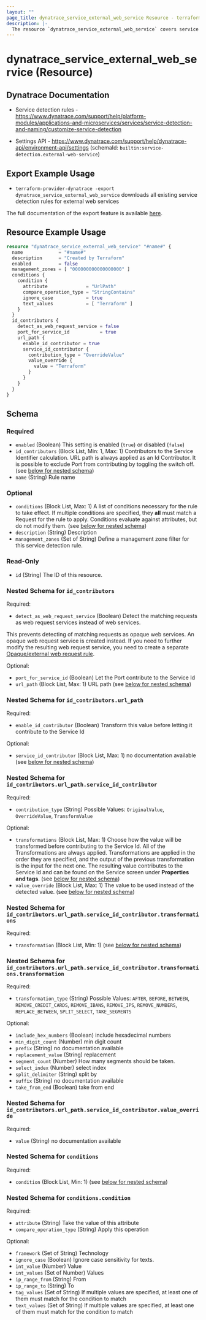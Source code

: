 ```yaml
---
layout: ""
page_title: dynatrace_service_external_web_service Resource - terraform-provider-dynatrace"
description: |-
  The resource `dynatrace_service_external_web_service` covers service detection rules for external web services
---
```


# dynatrace_service_external_web_service (Resource)

## Dynatrace Documentation

- Service detection rules - https://www.dynatrace.com/support/help/platform-modules/applications-and-microservices/services/service-detection-and-naming/customize-service-detection

- Settings API - https://www.dynatrace.com/support/help/dynatrace-api/environment-api/settings (schemaId: `builtin:service-detection.external-web-service`)

## Export Example Usage

- `terraform-provider-dynatrace -export dynatrace_service_external_web_service` downloads all existing service detection rules for external web services

The full documentation of the export feature is available [here](https://registry.terraform.io/providers/dynatrace-oss/dynatrace/latest/docs/guides/export-v2).

## Resource Example Usage

```terraform
resource "dynatrace_service_external_web_service" "#name#" {
  name             = "#name#"
  description      = "Created by Terraform"
  enabled          = false
  management_zones = [ "000000000000000000" ]
  conditions {
    condition {
      attribute              = "UrlPath"
      compare_operation_type = "StringContains"
      ignore_case            = true
      text_values            = [ "Terraform" ]
    }
  }
  id_contributors {
    detect_as_web_request_service = false
    port_for_service_id           = true
    url_path {
      enable_id_contributor = true
      service_id_contributor {
        contribution_type = "OverrideValue"
        value_override {
          value = "Terraform"
        }
      }
    }
  }
}
```

<!-- schema generated by tfplugindocs -->
## Schema

### Required

- `enabled` (Boolean) This setting is enabled (`true`) or disabled (`false`)
- `id_contributors` (Block List, Min: 1, Max: 1) Contributors to the Service Identifier calculation. URL path is always applied as an Id Contributor. It is possible to exclude Port from contributing by toggling the switch off. (see [below for nested schema](#nestedblock--id_contributors))
- `name` (String) Rule name

### Optional

- `conditions` (Block List, Max: 1) A list of conditions necessary for the rule to take effect. If multiple conditions are specified, they **all** must match a Request for the rule to apply. Conditions evaluate against attributes, but do not modify them. (see [below for nested schema](#nestedblock--conditions))
- `description` (String) Description
- `management_zones` (Set of String) Define a management zone filter for this service detection rule.

### Read-Only

- `id` (String) The ID of this resource.

<a id="nestedblock--id_contributors"></a>
### Nested Schema for `id_contributors`

Required:

- `detect_as_web_request_service` (Boolean) Detect the matching requests as web request services instead of web services.

This prevents detecting of matching requests as opaque web services. An opaque web request service is created instead. If you need to further modify the resulting web request service, you need to create a separate [Opaque/external web request rule](builtin:service-detection.full-web-request).

Optional:

- `port_for_service_id` (Boolean) Let the Port contribute to the Service Id
- `url_path` (Block List, Max: 1) URL path (see [below for nested schema](#nestedblock--id_contributors--url_path))

<a id="nestedblock--id_contributors--url_path"></a>
### Nested Schema for `id_contributors.url_path`

Required:

- `enable_id_contributor` (Boolean) Transform this value before letting it contribute to the Service Id

Optional:

- `service_id_contributor` (Block List, Max: 1) no documentation available (see [below for nested schema](#nestedblock--id_contributors--url_path--service_id_contributor))

<a id="nestedblock--id_contributors--url_path--service_id_contributor"></a>
### Nested Schema for `id_contributors.url_path.service_id_contributor`

Required:

- `contribution_type` (String) Possible Values: `OriginalValue`, `OverrideValue`, `TransformValue`

Optional:

- `transformations` (Block List, Max: 1) Choose how the value will be transformed before contributing to the Service Id. All of the Transformations are always applied. Transformations are applied in the order they are specified, and the output of the previous transformation is the input for the next one. The resulting value contributes to the Service Id and can be found on the Service screen under **Properties and tags**. (see [below for nested schema](#nestedblock--id_contributors--url_path--service_id_contributor--transformations))
- `value_override` (Block List, Max: 1) The value to be used instead of the detected value. (see [below for nested schema](#nestedblock--id_contributors--url_path--service_id_contributor--value_override))

<a id="nestedblock--id_contributors--url_path--service_id_contributor--transformations"></a>
### Nested Schema for `id_contributors.url_path.service_id_contributor.transformations`

Required:

- `transformation` (Block List, Min: 1) (see [below for nested schema](#nestedblock--id_contributors--url_path--service_id_contributor--transformations--transformation))

<a id="nestedblock--id_contributors--url_path--service_id_contributor--transformations--transformation"></a>
### Nested Schema for `id_contributors.url_path.service_id_contributor.transformations.transformation`

Required:

- `transformation_type` (String) Possible Values: `AFTER`, `BEFORE`, `BETWEEN`, `REMOVE_CREDIT_CARDS`, `REMOVE_IBANS`, `REMOVE_IPS`, `REMOVE_NUMBERS`, `REPLACE_BETWEEN`, `SPLIT_SELECT`, `TAKE_SEGMENTS`

Optional:

- `include_hex_numbers` (Boolean) include hexadecimal numbers
- `min_digit_count` (Number) min digit count
- `prefix` (String) no documentation available
- `replacement_value` (String) replacement
- `segment_count` (Number) How many segments should be taken.
- `select_index` (Number) select index
- `split_delimiter` (String) split by
- `suffix` (String) no documentation available
- `take_from_end` (Boolean) take from end



<a id="nestedblock--id_contributors--url_path--service_id_contributor--value_override"></a>
### Nested Schema for `id_contributors.url_path.service_id_contributor.value_override`

Required:

- `value` (String) no documentation available





<a id="nestedblock--conditions"></a>
### Nested Schema for `conditions`

Required:

- `condition` (Block List, Min: 1) (see [below for nested schema](#nestedblock--conditions--condition))

<a id="nestedblock--conditions--condition"></a>
### Nested Schema for `conditions.condition`

Required:

- `attribute` (String) Take the value of this attribute
- `compare_operation_type` (String) Apply this operation

Optional:

- `framework` (Set of String) Technology
- `ignore_case` (Boolean) Ignore case sensitivity for texts.
- `int_value` (Number) Value
- `int_values` (Set of Number) Values
- `ip_range_from` (String) From
- `ip_range_to` (String) To
- `tag_values` (Set of String) If multiple values are specified, at least one of them must match for the condition to match
- `text_values` (Set of String) If multiple values are specified, at least one of them must match for the condition to match
 